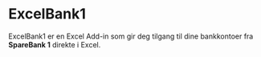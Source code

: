 # ExcelBank1
ExcelBank1 er en Excel Add-in som gir deg tilgang til dine bankkontoer fra **SpareBank 1** direkte i Excel.
